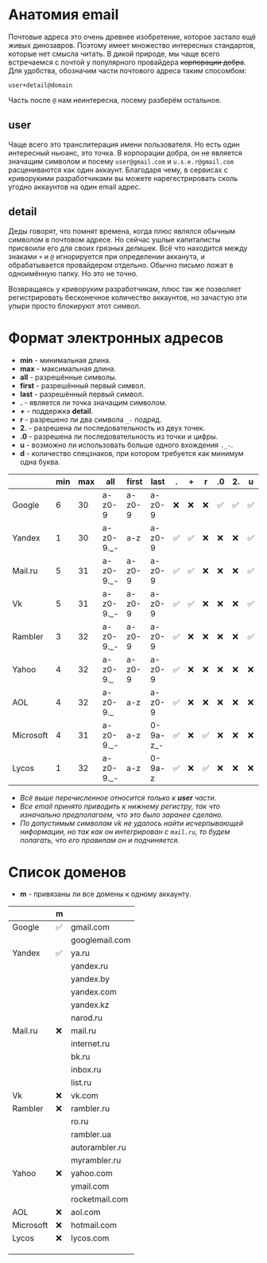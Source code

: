 # Анатомия email

Почтовые адреса это очень древнее изобретение, которое застало ещё живых динозавров. Поэтому имеет множество интересных
стандартов, которые нет смысла читать.
В дикой природе, мы чаще всего встречаемся с почтой у популярного провайдера ~~корпорации добра~~. Для удобства, обозначим части почтового адреса таким спосомбом:

`user+detail@domain`

Часть после `@` нам неинтересна, посему разберём остальное.

## user

Чаще всего это транслитерация имени пользователя. Но есть один интересный ньюанс, это точка.
В корпорации добра, он не является значащим символом и посему `user@gmail.com` и `u.s.e.r@gmail.com` расцениваются как один аккаунт.
Благодаря чему, в сервисах с криворукими разработчиками вы можете нарегестрировать сколь угодно аккаунтов на один email адрес.

## detail

Деды говорят, что помнят времена, когда плюс являлся обычным символом в почтовом адресе. Но сейчас ушлые капиталисты присвоили его для своих грязных делишек.
Всё что находится между знаками `+` и `@` игнорируется при определении акканута, и обрабатывается провайдером отдельно. Обычно письмо ложат в одноимённую папку. Но это не точно.

Возвращаясь у криворуким разработчикам, плюс так же позволяет регистрировать бесконечное количество аккаунтов, но зачастую эти упыри просто блокируют этот символ.

# Формат электронных адресов

- **min** - минимальная длина.
- **max** - максимальная длина.
- **all** - разрешённые символы.
- **first** - разрешённый первый символ.
- **last** - разрешённый первый символ.
- **.** - является ли точка значащим символом.
- **+** - поддержка **detail**.
- **r** - разрешено ли два символа `_-` подряд.
- **2.** - разрешена ли последовательность из двух точек.
- **.0** - разрешена ли последовательность из точки и цифры.
- **u** - возможно ли использовать больше одного вхождения `._-`.
- **d** - количество спецзнаков, при котором требуется как минимум одна буква.

|           | min | max | all       | first  | last     | . | + | r | .0 | 2. | u | d |
|-----------|-----|-----|-----------|--------|----------|---|---|---|----|----|---|---|
| Google    | 6   | 30  | a-z0-9    | a-z0-9 | a-z0-9   | ❌ | ❌ | ❌ | ✅  | ✅  | ✅ | 8 |
| Yandex    | 1   | 30  | a-z0-9._- | a-z    | a-z0-9   | ✅ | ✅ | ❌ | ❌  | ❌  | ✅ |   |
| Mail.ru   | 5   | 31  | a-z0-9._- | a-z0-9 | a-z0-9   | ✅ | ✅ | ❌ | ❌  | ❌  | ✅ |   |
| Vk        | 5   | 31  | a-z0-9._- | a-z0-9 | a-z0-9   | ✅ | ✅ | ❌ | ❌  | ❌  | ✅ |   |
| Rambler   | 3   | 32  | a-z0-9._- | a-z0-9 | a-z0-9   | ✅ | ❌ | ❌ | ❌  | ❌  | ✅ |   |
| Yahoo     | 4   | 32  | a-z0-9._  | a-z0-9 | a-z0-9   | ✅ | ❌ | ❌ | ❌  | ❌  | ❌ |   |
| AOL       | 4   | 32  | a-z0-9._  | a-z    | a-z0-9   | ✅ | ❌ | ❌ | ❌  | ❌  | ❌ |   |
| Microsoft | 4   | 31  | a-z0-9._- | a-z    | 0-9a-z_- | ✅ | ❌ | ✅ | ❌  | ❌  | ❌ |   |
| Lycos     | 1   | 32  | a-z0-9._- | a-z    | 0-9a-z   | ✅ | ❌ | ✅ | ❌  | ❌  | ❌ |   |

- *Всё выше перечисленное относится только к **user** части*.
- *Все email принято приводить к нижнему регистру, так что изначально предполагаем, что это было заранее сделано.*
- *По допустимым символам vk не удалось найти исчерпывающей ниформации, но так как он интегрирован с `mail.ru`, то будем
  полагать, что его правилам он и подчиняется.*

# Список доменов

- **m** - привязаны ли все домены к одному аккаунту.

|           | m |                |
|-----------|---|----------------|
| Google    | ✅ | gmail.com      |
|           |   | googlemail.com |
| Yandex    | ✅ | ya.ru          |
|           |   | yandex.ru      |
|           |   | yandex.by      |
|           |   | yandex.com     |
|           |   | yandex.kz      |
|           |   | narod.ru       |
| Mail.ru   | ❌ | mail.ru        |
|           |   | internet.ru    |
|           |   | bk.ru          |
|           |   | inbox.ru       |
|           |   | list.ru        |
| Vk        | ❌ | vk.com         |
| Rambler   | ❌ | rambler.ru     |
|           |   | ro.ru          |
|           |   | rambler.ua     |
|           |   | autorambler.ru |
|           |   | myrambler.ru   |
| Yahoo     | ❌ | yahoo.com      |
|           |   | ymail.com      |
|           |   | rocketmail.com |
| AOL       | ❌ | aol.com        |
| Microsoft | ❌ | hotmail.com    |
| Lycos     | ❌ | lycos.com      |
|           |   |                |
|           |   |                |
|           |   |                |
